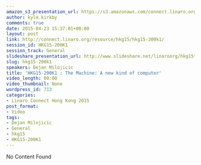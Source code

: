 ```yaml
---
amazon_s3_presentation_url: https://s3.amazonaws.com/connect.linaro.org/hkg15/Videos/02-10-Tuesday/HKG15-200K1.pdf
author: kyle.kirkby
comments: true
date: 2015-04-23 15:37:01+00:00
layout: post
link: http://connect.linaro.org/resource/hkg15/hkg15-200k1/
session_id: HKG15-200K1
session_track: General
slideshare_presentation_url: http://www.slideshare.net/linaroorg/hkg15the-machine-a-new-kind-of-computer-keynote-by-dejan-milojicic
slug: hkg15-200k1
speakers: Dejan Milojicic
title: 'HKG15-200K1 : The Machine: A new kind of computer'
video_length: 00:00
video_thumbnail: None
wordpress_id: 713
categories:
- Linaro Connect Hong Kong 2015
post_format:
- Video
tags:
- Dejan Milojicic
- General
- hkg15
- HKG15-200K1
---
```


No Content Found

